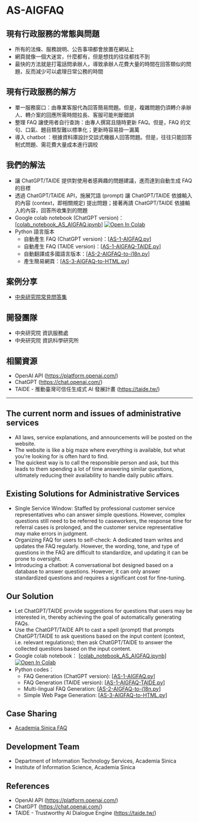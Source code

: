 # AS-AIGFAQ


## 現有行政服務的常態與問題

- 所有的法條、服務說明、公告事項都會放置在網站上
- 網頁就像一個大迷宮，什麼都有，但是想找的往往都找不到
- 最快的方法就是打電話問承辦人，導致承辦人花費大量的時間在回答類似的問題，反而減少可以處理日常公務的時間

## 現有行政服務的解方

- 單一服務窗口：由專業客服代為回答簡易問題。但是，複雜問題仍須轉介承辦人、轉介案的回應所需時間拉長、客服可能判斷錯誤
- 整理 FAQ 讓使用者自行查詢：由專人撰寫且隨時更新 FAQ。但是，FAQ 的文句、口氣、題目類型難以標準化；更新時容易掛一漏萬
- 導入 chatbot ：根據資料庫設計交談式機器人回答問題。但是，往往只能回答制式問題、需花費大量成本進行調校

## 我們的解法

- 讓 ChatGPT/TAIDE 提供對使用者感興趣的問題建議，進而達到自動生成 FAQ 的目標
- 透過 ChatGPT/TAIDE API，施展咒語 (prompt) 讓 ChatGPT/TAIDE 依據輸入的內容 (context，即相關規定) 提出問題；接著再請 ChatGPT/TAIDE 依據輸入的內容，回答所收集到的問題
- Google colab notebook (ChatGPT version)： [[colab_notebook_AS_AIGFAQ.ipynb](colab_notebook_AS_AIGFAQ.ipynb)] [![Open In Colab](https://colab.research.google.com/assets/colab-badge.svg)](https://colab.research.google.com/github/AS-AIGFAQ/AS-AIGFAQ/blob/main/colab_notebook_AS_AIGFAQ.ipynb)
- Python 語言版本
  - 自動產生 FAQ (ChatGPT version)：[[AS-1-AIGFAQ.py](AS-1-AIGFAQ.py)]
  - 自動產生 FAQ (TAIDE version)：[[AS-1-AIGFAQ-TAIDE.py](AS-1-AIGFAQ-TAIDE.py)]
  - 自動翻譯成多國語言版本：[[AS-2-AIGFAQ-to-i18n.py](AS-2-AIGFAQ-to-i18n.py)]
  - 產生簡易網頁：[[AS-3-AIGFAQ-to-HTML.py](AS-3-AIGFAQ-to-HTML.py)]


## 案例分享

- [中央研究院常見問答集](https://faq.sinica.edu.tw/)

  
## 開發團隊

- 中央研究院 資訊服務處
- 中央研究院 資訊科學研究所

## 相關資源

- OpenAI API (https://platform.openai.com/)
- ChatGPT (https://chat.openai.com/)
- TAIDE - 推動臺灣可信任生成式 AI 發展計畫 (https://taide.tw/)

---


## The current norm and issues of administrative services

- All laws, service explanations, and announcements will be posted on the website.
- The website is like a big maze where everything is available, but what you're looking for is often hard to find.
- The quickest way is to call the responsible person and ask, but this leads to them spending a lot of time answering similar questions, ultimately reducing their availability to handle daily public affairs.

## Existing Solutions for Administrative Services

- Single Service Window: Staffed by professional customer service representatives who can answer simple questions. However, complex questions still need to be referred to caseworkers, the response time for referral cases is prolonged, and the customer service representative may make errors in judgment.
- Organizing FAQ for users to self-check: A dedicated team writes and updates the FAQ regularly. However, the wording, tone, and type of questions in the FAQ are difficult to standardize, and updating it can be prone to oversight.
- Introducing a chatbot: A conversational bot designed based on a database to answer questions. However, it can only answer standardized questions and requires a significant cost for fine-tuning.

## Our Solution

- Let ChatGPT/TAIDE provide suggestions for questions that users may be interested in, thereby achieving the goal of automatically generating FAQs.
- Use the ChatGPT/TAIDE API to cast a spell (prompt) that prompts ChatGPT/TAIDE to ask questions based on the input content (context, i.e. relevant regulations); then ask ChatGPT/TAIDE to answer the collected questions based on the input content.
- Google colab notebook： [[colab_notebook_AS_AIGFAQ.ipynb](colab_notebook_AS_AIGFAQ.ipynb)] [![Open In Colab](https://colab.research.google.com/assets/colab-badge.svg)](https://colab.research.google.com/github/AS-AIGFAQ/AS-AIGFAQ/blob/main/colab_notebook_AS_AIGFAQ.ipynb)
- Python codes：
  - FAQ Generation (ChatGPT version): [[AS-1-AIGFAQ.py](AS-1-AIGFAQ.py)]
  - FAQ Generation (TAIDE version): [[AS-1-AIGFAQ-TAIDE.py](AS-1-AIGFAQ-TAIDE.py)]
  - Multi-lingual FAQ Generation: [[AS-2-AIGFAQ-to-i18n.py](AS-2-AIGFAQ-to-i18n.py)]
  - Simple Web Page Generation: [[AS-3-AIGFAQ-to-HTML.py](AS-3-AIGFAQ-to-HTML.py)]


## Case Sharing

- [Academia Sinica FAQ](https://faq.sinica.edu.tw/)

  
## Development Team

- Department of Information Technology Services, Academia Sinica
- Institute of Information Science, Academia Sinica

## References

- OpenAI API (https://platform.openai.com/)
- ChatGPT (https://chat.openai.com/)
- TAIDE - Trustworthy AI Dialogue Engine (https://taide.tw/)

